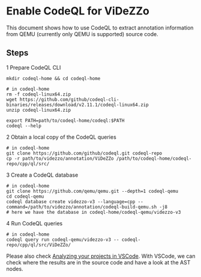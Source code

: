 # Enable CodeQL for ViDeZZo

This document shows how to use CodeQL to extract annotation information from
QEMU (currently only QEMU is supported) source code.

## Steps 

1 Prepare CodeQL CLI

```
mkdir codeql-home && cd codeql-home

# in codeql-home
rm -f codeql-linux64.zip
wget https://github.com/github/codeql-cli-binaries/releases/download/v2.11.1/codeql-linux64.zip
unzip codeql-linux64.zip

export PATH=path/to/codeql-home/codeql:$PATH
codeql --help
```

2 Obtain a local copy of the CodeQL queries

```
# in codeql-home
git clone https://github.com/github/codeql.git codeql-repo
cp -r path/to/videzzo/annotation/ViDeZZo /path/to/codeql-home/codeql-repo/cpp/ql/src/
```

3 Create a CodeQL database

```
# in codeql-home
git clone https://github.com/qemu/qemu.git --depth=1 codeql-qemu
cd codeql-qemu
codeql database create videzzo-v3 --language=cpp --command=/path/to/videzzo/annotation/codeql-build-qemu.sh -j8
# here we have the database in codeql-home/codeql-qemu/videzzo-v3
```

4 Run CodeQL queries

```
# in codeql-home
codeql query run codeql-qemu/videzzo-v3 -- codeql-repo/cpp/ql/src/ViDeZZo/
```

Please also check [Analyzing your projects in
VSCode](https://codeql.github.com/docs/codeql-for-visual-studio-code/analyzing-your-projects/).
With VSCode, we can check where the results are in the source code and have a
look at the AST nodes.
